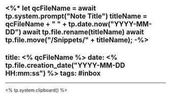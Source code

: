 <%*
let qcFileName = await tp.system.prompt("Note Title")
titleName = qcFileName + " " + tp.date.now("YYYY-MM-DD")
await tp.file.rename(titleName)
await tp.file.move("/Snippets/" + titleName);
-%>
---
title: <% qcFileName %>
date: <% tp.file.creation_date("YYYY-MM-DD HH:mm:ss") %>
tags: #inbox
---
---


<% tp.system.clipboard() %>


